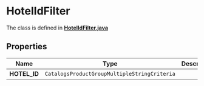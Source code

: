 

# HotelIdFilter

The class is defined in **[HotelIdFilter.java](../../src/main/java/org/openapitools/model/HotelIdFilter.java)**

## Properties

Name | Type | Description | Notes
------------ | ------------- | ------------- | -------------
**HOTEL_ID** | `CatalogsProductGroupMultipleStringCriteria` |  | 



